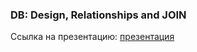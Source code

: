 ### DB: Design, Relationships and JOIN

Ссылка на презентацию: [презентация](https://github.com/ait-tr/cohort39.1/blob/main/db/lesson_02/DB_PostgreSQL_design.pdf)
